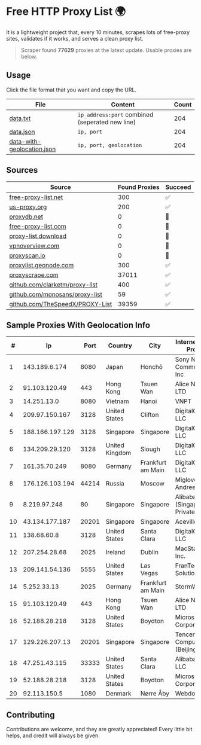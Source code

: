
# Free HTTP Proxy List 🌍

It is a lightweight project that, every 10 minutes, scrapes lots of free-proxy sites, validates if it works, and serves a clean proxy list.


> Scraper found **77629** proxies at the latest update. Usable proxies are below.

## Usage

Click the file format that you want and copy the URL.


|File|Content|Count|
|----|-------|-----|
|[data.txt](https://raw.githubusercontent.com/themiralay/Proxy-List-World/master/data.txt)|`ip_address:port` combined (seperated new line)|204|
|[data.json](https://raw.githubusercontent.com/themiralay/Proxy-List-World/master/data.json)|`ip, port`|204|
|[data-with-geolocation.json](https://raw.githubusercontent.com/themiralay/Proxy-List-World/master/data-with-geolocation.json)|`ip, port, geolocation`|204|

## Sources

|Source|Found Proxies|Succeed|
|------|-------------|-------|
|[free-proxy-list.net](https://free-proxy-list.net)|300|✅|
|[us-proxy.org](https://www.us-proxy.org)|200|✅|
|[proxydb.net](http://proxydb.net)|0|🚫|
|[free-proxy-list.com](https://free-proxy-list.com/?page=&port=&type%5B%5D=http&type%5B%5D=https&up_time=0&search=Search)|0|🚫|
|[proxy-list.download](https://www.proxy-list.download/HTTP)|0|🚫|
|[vpnoverview.com](https://vpnoverview.com/privacy/anonymous-browsing/free-proxy-servers)|0|🚫|
|[proxyscan.io](https://www.proxyscan.io)|0|🚫|
|[proxylist.geonode.com](https://proxylist.geonode.com/api/proxy-list?limit=300&page=1&sort_by=lastChecked&sort_type=desc&protocols=http,https)|300|✅|
|[proxyscrape.com](https://api.proxyscrape.com/v2/?request=displayproxies&protocol=http&timeout=10000&country=all&ssl=all&anonymity=all)|37011|✅|
|[github.com/clarketm/proxy-list](https://raw.githubusercontent.com/clarketm/proxy-list/master/proxy-list-raw.txt)|400|✅|
|[github.com/monosans/proxy-list](https://raw.githubusercontent.com/monosans/proxy-list/main/proxies/http.txt)|59|✅|
|[github.com/TheSpeedX/PROXY-List](https://raw.githubusercontent.com/TheSpeedX/PROXY-List/master/http.txt)|39359|✅|


## Sample Proxies With Geolocation Info

|#|Ip|Port|Country|City|Internet Service Provider|
|-|--|----|-------|----|-------------------------|
|1|143.189.6.174|8080|Japan|Honchō|Sony Network Communications Inc|
|2|91.103.120.49|443|Hong Kong|Tsuen Wan|Alice Networks LTD|
|3|14.251.13.0|8080|Vietnam|Hanoi|VNPT|
|4|209.97.150.167|3128|United States|Clifton|DigitalOcean, LLC|
|5|188.166.197.129|3128|Singapore|Singapore|DigitalOcean, LLC|
|6|134.209.29.120|3128|United Kingdom|Slough|DigitalOcean, LLC|
|7|161.35.70.249|8080|Germany|Frankfurt am Main|DigitalOcean, LLC|
|8|176.126.103.194|44214|Russia|Moscow|Miglovets Egor Andreevich|
|9|8.219.97.248|80|Singapore|Singapore|Alibaba Cloud (Singapore) Private Limited|
|10|43.134.177.187|20201|Singapore|Singapore|Aceville Pte.ltd|
|11|138.68.60.8|3128|United States|Santa Clara|DigitalOcean, LLC|
|12|207.254.28.68|2025|Ireland|Dublin|MacStadium, Inc.|
|13|209.141.54.136|5555|United States|Las Vegas|FranTech Solutions|
|14|5.252.33.13|2025|Germany|Frankfurt am Main|StormWall s.r.o.|
|15|91.103.120.49|443|Hong Kong|Tsuen Wan|Alice Networks LTD|
|16|52.188.28.218|3128|United States|Boydton|Microsoft Corporation|
|17|129.226.207.13|20201|Singapore|Singapore|Tencent Cloud Computing (Beijing) Co|
|18|47.251.43.115|33333|United States|Santa Clara|Alibaba Cloud LLC|
|19|52.188.28.218|3128|United States|Boydton|Microsoft Corporation|
|20|92.113.150.5|1080|Denmark|Nørre Åby|Webdock.io ApS|



## Contributing

Contributions are welcome, and they are greatly appreciated! Every
little bit helps, and credit will always be given.

